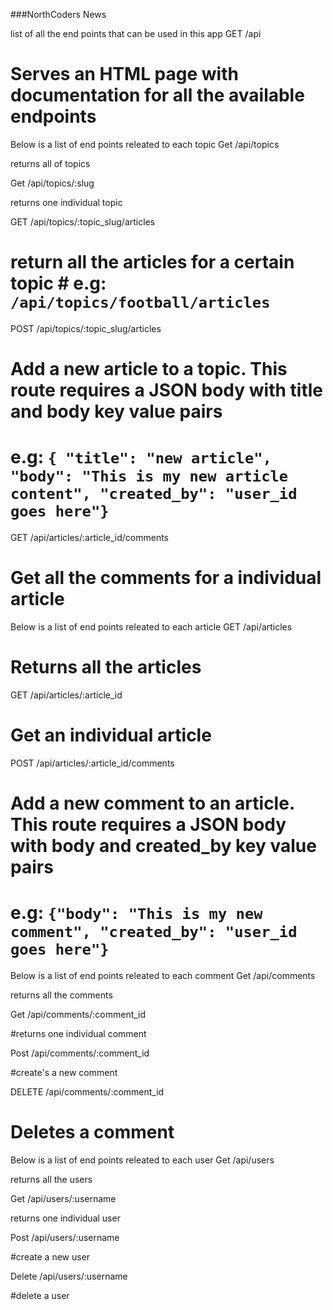 ###NorthCoders News

list of all the end points that can be used in this app
GET /api
# Serves an HTML page with documentation for all the available endpoints
Below is a list of end points releated to each topic
Get /api/topics

returns all of topics

Get /api/topics/:slug

returns one individual topic

GET /api/topics/:topic_slug/articles

# return all the articles for a certain topic # e.g: `/api/topics/football/articles`

POST /api/topics/:topic_slug/articles

# Add a new article to a topic. This route requires a JSON body with title and body key value pairs 
# e.g: `{ "title": "new article", "body": "This is my new article content", "created_by": "user_id goes here"}`

GET /api/articles/:article_id/comments

# Get all the comments for a individual article

Below is a list of end points releated to each article
GET /api/articles

# Returns all the articles

GET /api/articles/:article_id

# Get an individual article

POST /api/articles/:article_id/comments

# Add a new comment to an article. This route requires a JSON body with body and created_by key value pairs 
# e.g: `{"body": "This is my new comment", "created_by": "user_id goes here"}`

Below is a list of end points releated to each comment
Get /api/comments

returns all the comments

Get /api/comments/:comment_id

#returns one individual comment

Post /api/comments/:comment_id

#create's a new comment

DELETE /api/comments/:comment_id

# Deletes a comment

Below is a list of end points releated to each user
Get /api/users

returns all the users

Get /api/users/:username

returns one individual user

Post /api/users/:username

#create a new user

Delete /api/users/:username

#delete a user
